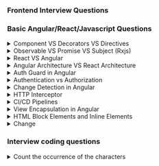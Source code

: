### Frontend Interview Questions
### Basic Angular/React/Javascript Questions

<details>
  <summary>Component VS Decorators VS Directives</summary>

  **Component**:
  - It is a building block for an angular application that represents the web page.
  - Used to create a view (HTML + logic).
  - Always has a `.ts` file, an HTML file, and an optional CSS/SCSS file.
  - Example:
    ```typescript
    @Component({
      selector: 'app-page',
      templateUrl: './app.component.html',
      styleUrls: ['./app.component.css']
    })
    export class AppComponent {
      title = 'my-interview-preparation-app';
    }
    ```

  **Decorator**:
  - A special function that modifies the behavior of a class, property, or method.
  - Used to add metadata to classes (like components, directives, etc.).
  - Decorator Uses are:
    - @Directive, @Component, @Pipe, @NgModule, @ViewChild, @Input etc.
  - Example:
    ```typescript
    import { ViewChild, TemplateRef, EventEmitter } from "@angular/core";  
    @Component({
      selector: 'app-page',
      templateUrl: './app.component.html',
    })
    @ViewChild('buttonClick') buttonClick :TemplateRef<any>
    @Output() emitData = new EventEmitter();
   
    export class AppComponent {}
    ```

  **Directive**:
  - Used to manipulate the DOM directly.
  - Can be structural (e.g., `*ngIf`, `*ngFor`) or attribute directives (e.g., `ngClass`, `ngStyle`).
  - Example of a custom directive:
    ```typescript
    import { Directive, ElementRef, Renderer2 } from '@angular/core';

    @Directive({
      selector: '[appHighlight]'
    })
    export class HighlightDirective {
      constructor(el: ElementRef, renderer: Renderer2) {
        renderer.setStyle(el.nativeElement, 'backgroundColor', 'yellow');
      }
    }
    ```
</details>

<details>
  <summary>Observable VS Promise VS Subject (Rxjs)</summary>
  
  **Rxjs**
  - It is a library for reactive programming that simplifies asynchronous operations.

  **Observable**
   - Observable handles multiple asynchronous events over time and executes only when subscribed,making it more versatile.
     ```typescript
     import { Observable } from 'rxjs';
     const observable = new Observable(subscriber => {
     setTimeout(()=> subscriber.next('Real time data'),1000);
      });
      observable.subscribe(data => console.log(data));
      ```
  
  **Promise**
   - Promise handles single asynchronous event executes immediately upon creation
     ```typescript
     const promise = new Promise((resolve,reject)=>{
        setTimeout(()=> resolve('Data Loaded')),1000;
     });
     promise.then((data)=> console.log(data));
     ```
  **Subjects**
  - A special type of observable that allows multicasting
  - **BehaviourSubject**: Keeps the latest value
    ```typescript
    import {BehaviourSubject} from 'rxjs';
    const behaviorSubject = new BehaviorSubject('Initial value');
    behaviorSubject.subscribe(value => console.log(`Subscriber 1: ${value}`));
    behaviorSubject.next('New value');
    behaviorSubject.subscribe(value => console.log(`Subscriber 2: ${value}`)); // Will print 'New value'
    ```
  - **ReplaySubject**: Keeps track of the previous values to late subscribers
      ```typescript
      import {ReplaySubject} from 'rxjs';
      // Previous/last 2 emitted values
      const replaySubject = new ReplaySubject<string>(2);

      // Subscriber 1 subscribes
      replaySubject.subscribe(value => console.log(`Subscriber 1 received: ${value}`));
      replaySubject.next('Message 1');
      replaySubject.next('Message 2');
      replaySubject.next('Message 3');

      // Subscriber 2 subscribes (receives the last 2 buffered values)
      replaySubject.subscribe(value => console.log(`Subscriber 2 received: ${value}`));
      replaySubject.next('Message 4');

      // Subscriber 3 subscribes (receives the last 2 buffered values)
      replaySubject.subscribe(value => console.log(`Subscriber 3 received: ${value}`));

      //Output
      Subscriber 1 received: Message 1
      Subscriber 1 received: Message 2
      Subscriber 1 received: Message 3
      Subscriber 2 received: Message 2
      Subscriber 2 received: Message 3
      Subscriber 1 received: Message 4
      Subscriber 2 received: Message 4
      Subscriber 3 received: Message 3
      Subscriber 3 received: Message 4
      ```
      
  **When to Use**
  - **Observable**: When using real time data like live chat updates etc...
  - **Promise**: Fetch single API like user data
  - **Subjects**: When you need to manually emit events (e.g., button click handlers or event emitters).
</details>

<details>
  <summary>React VS Angular</summary>
  
  | React | Angular |
  | --- | --- |
  | A library focusing on building UIs. Requires additional libraries for state management and routing. | A complete framework with built-in tools like dependency injection, routing, and state management |
  
</details>

<details>
  <summary>Angular Architecture VS React Architecture</summary>
  
  | Feature | React | Angular |
  | --- | --- | --- |
  | **Type** | UI library | Full-fledged framework |
  | **Building Block** | Components,JSX,Props,State,Context,State Management,Routing `react-router-dom` | Modules,Component,Directives,Services and Dependency Injection,Routing, Change detection
  | **Language** | JavaScript (TypeScript optional) | TypeScript (built-in support)	|
  | **Routing** | Requires third-party libraries `react-router` | Built-in with `RouterModule` |
  | **State Management** | Requires libraries like Redux or Context | Built-in services and RxJS |
  | **Performance** | Virtual DOM for fast rendering | Optimized with Ahead-of-Time (AOT) Compilation |
  | **Dependency Injection** | Not built-in; use Context or libraries | Built-in |
  
</details>

<details>
  <summary>Auth Guard in Angular</summary>

  **Auth Guard**
  - Auth Guards implement the `CanActivate` interface to control access to routes
    
    ```typescript
    import { Injectable } from '@angular/core';
    import { CanActivate, Router } from '@angular/router';

    @Injectable({ providedIn: 'root' })
    export class AuthGuard implements CanActivate {
    constructor(private router: Router) {}

    canActivate(): boolean {
    const isAuthenticated = !!localStorage.getItem('token');
    if (!isAuthenticated) {
      this.router.navigate(['/login']);
    }
    return isAuthenticated;
    }
    }
    ```

</details>

<details>
  <summary>Authentication vs Authorization</summary>

  **Difference**
  - **Authentication**: Verifies the user's identity (e.g., login).
  - **Authorization**: Determines what resources a user can access based on roles.

  **Example**
  - **Authentication**:Using JWT tokens for login.
  - **Authorization**:Restricting access to admin routes based on user roles.
</details>

<details>
  <summary>Change Detection in Angular</summary>

  **Answer**: 
  - Angular’s change detection tracks changes in the component's data model and updates the DOM. By default, it checks the entire component tree.
  - To optimize performance,`OnPush` strategy for immutable data, ensuring Angular only checks the components when input properties change or an event is triggered.
    **Default Change Detection Strategy**
 - Angular’s default change detection strategy is to check every component in the component tree from top to bottom whenever any event happens (e.g., click, HTTP response, timer, input change). This can lead to performance issues in large applications because even components whose data hasn't changed get checked.
   **ChangeDetectionStrategy.OnPush (What OnPush Does)**
   When `OnPush` is set. Angular will only run change detection for that component if:
   - An `@Input` reference changes
   - An event handler inside the component is triggered (like a button click).
   - Manually triggered using `ChangeDetectorRef.markForCheck()` or `detectChanges()`

     Use of OnPush - Improved performance, Scales better(Especially useful in data-heavy)

     ```typescript
     @Component({
      selector: 'app-user',
      template: `{{ user.name }}`,
      changeDetection: ChangeDetectionStrategy.OnPush
    })
    export class UserComponent {
    @Input() user!: { name: string };
      }
    ```
In this case:
If user.name changes but the reference doesn't (same object), the view will not update.
If you pass a new object like `{ name: 'New Name' }`, Angular detects the change.

</details>

<details>
  <summary>HTTP Interceptor</summary>
  
  **Answer**
  - HTTP interceptors intercept and modify HTTP requests and responses globally.
  - Used them to attach JWT tokens to API requests for authentication and log errors globally for debugging. For instance, in a secure app, every outgoing request included an Authorization header set by an interceptor.
    
</details>

<details>
  <summary>CI/CD Pipelines</summary>

  **Answer**
  - CI/CD pipelines automate testing, building, and deploying code.
  - This ensures a seamless and error-free deployment process.
    
</details>

<details>
  <summary>View Encapsulation in Angular</summary>
  
  **Question**
  - Load a child component in another component but exclude the styles of the child component..! How can we achieve this?

   **Answer**
  - This can be achieved by **disabling the view encapsulation** in the childs component.
  - We can remove the styles effect of the component by setting `ViewEncapsulation` to `None` inside the component's decorator.
  - Types of encapsulation are:
  - **Emulated** : Styles are scoped to the component only
  - **None**: No style scope. Styles are global
  - **ShadowDom**: Uses real shadowdom for true encapsulation. Meaning When you need strong style encapsulation or we can say it as `ViewEncapsulation.ShadowDom` uses the browser's native Shadow DOM to achieve true encapsulation of a component's template and styles, meaning styles are completely isolated from the rest of the app.

  ```js
import { Component, ViewEncapsulation } from '@angular/core';

@Component({
  selector: 'app-child',
  templateUrl: './child.component.html',
  styleUrls: ['./child.component.css'],
  encapsulation: ViewEncapsulation.None  // <<< This line is important
})
export class ChildComponent { }
```
  
</details>

<details>
  <summary>HTML Block Elements and Inline Elements</summary>
  
  **Block Elements**
  - Block elements take up full horizontall space in its container.
  - They start on new line and adds some space before and after the element.
  - Example:
```js
<address>  <article>    <aside>  <blockquote>  <canvas>  <dd>  <div>  <dl>  <dt>  <fieldset>
<figcaption>  <figure>  <footer>  <form>  <h1>-<h6>  <header>  <hr>  <li>  <main>  <nav>  <noscript>
<ol>  <p>  <pre>  <section>  <table>  <tfoot>  <ul>  <video>
```
**Inline Elements**
- Inline elements only takes up as much width necessary.
- Does not start on new line.

```js
<a>  <abbr>  <acronym>  <b>  <bdo>  <big>  <br>  <button>  <cite>  <code>  <dfn>  <em>
<i>  <img>  <input>  <kbd>  <label>  <map>  <object>  <output>  <q>  <samp>  <script>
<select>  <small>  <span>  <strong>  <sub>  <sup>  <textarea>  <time>  <tt>  <var>
```
    
</details>

<details>
  <summary>Change </summary>
</details>

### Interview coding questions
<details>
  <summary>Count the occurrence of the characters</summary>

  **Problem**:
  
  ```js
const characters = 'aaddbccc';
const countOccurance = {};
for (let ch of characters) {
    countOccurance[ch] = (countOccurance[ch] || 0) + 1;
}
console.log(countOccurance);
```
  **Output**
  ```javascript
  {
  a:2,
  d:2,
  b:1,
  c:3
  }
```

</details>
